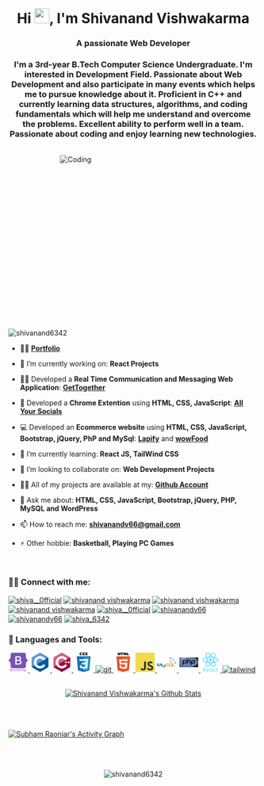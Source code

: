 <h1 align="center">Hi <img src="https://raw.githubusercontent.com/MartinHeinz/MartinHeinz/master/wave.gif" width="30px" height="30px">, I'm Shivanand Vishwakarma</h1>
<h3 align="center">A passionate Web Developer</h3>
<h3 align="center">I'm a 3rd-year B.Tech Computer Science Undergraduate. I'm interested in Development Field. Passionate about Web Development and also participate in many events which helps me to pursue knowledge about it. Proficient in C++ and currently learning data structures, algorithms, and coding fundamentals which will help me understand and overcome the problems. Excellent ability to perform well in a team. Passionate about coding and enjoy learning new technologies.</h3><br>

<img align="right" alt="Coding" width="400" height="350" src="https://camo.githubusercontent.com/5ddf73ad3a205111cf8c686f687fc216c2946a75005718c8da5b837ad9de78c9/68747470733a2f2f7468756d62732e6766796361742e636f6d2f4576696c4e657874446576696c666973682d736d616c6c2e676966">

<p align="left"> <img src="https://komarev.com/ghpvc/?username=shivanand6342&label=Profile%20views&color=0e75b6&style=flat" alt="shivanand6342" /> </p>

- 👨‍🎓 **[Portfolio](https://shivanand6342.github.io/Portfolio/)**

- 🔭 I’m currently working on: **React Projects**

- 🐱‍👤 Developed a **Real Time Communication and Messaging Web Application**: **[GetTogether](https://shivanand6342.github.io/GetTogether---RTC-RTM-Web-App/lobby.html)**

- 🦾 Developed a **Chrome Extention** using **HTML, CSS, JavaScript**: **[All Your Socials](https://github.com/Shivanand6342/All-Your-Socials---Chrome-Extention)**

- 💻 Developed an **Ecommerce website** using **HTML, CSS, JavaScript, Bootstrap, jQuery, PhP and MySql**: **[Lapify](https://lapify.000webhostapp.com/)** and **[wowFood](https://wowfood6342.000webhostapp.com/)**

- 🌱 I’m currently learning: **React JS, TailWind CSS**

- 👯 I’m looking to collaborate on: **Web Development Projects**

- 👨‍💻 All of my projects are available at my: **[Github Account](https://github.com/Shivanand6342)**

- 💬 Ask me about: **HTML, CSS, JavaScript, Bootstrap, jQuery, PHP, MySQL and WordPress**

- 📫 How to reach me: **shivanandv66@gmail.com**

- ⚡ Other hobbie: **Basketball, Playing PC Games**

<br>
<h3 align="left"> 👨‍🎓 Connect with me:</h3>
<p align="left">
<a href="https://twitter.com/shiva_0fficial" target="blank"><img align="center" src="https://raw.githubusercontent.com/rahuldkjain/github-profile-readme-generator/master/src/images/icons/Social/twitter.svg" alt="shiva__0fficial" height="30" width="40" /></a>
<a href="https://linkedin.com/in/shivanand vishwakarma" target="blank"><img align="center" src="https://raw.githubusercontent.com/rahuldkjain/github-profile-readme-generator/master/src/images/icons/Social/linked-in-alt.svg" alt="shivanand vishwakarma" height="30" width="40" /></a>
<a href="https://stackoverflow.com/users/18367140/shivanand-vishwakarma" target="blank"><img align="center" src="https://raw.githubusercontent.com/rahuldkjain/github-profile-readme-generator/master/src/images/icons/Social/stack-overflow.svg" alt="shivanand vishwakarma" height="30" width="40" /></a>
<a href="https://www.facebook.com/profile.php?id=100006139695813" target="blank"><img align="center" src="https://raw.githubusercontent.com/rahuldkjain/github-profile-readme-generator/master/src/images/icons/Social/facebook.svg" alt="shivanand vishwakarma" height="30" width="40" /></a>
<a href="https://instagram.com/shiva__0fficial" target="blank"><img align="center" src="https://raw.githubusercontent.com/rahuldkjain/github-profile-readme-generator/master/src/images/icons/Social/instagram.svg" alt="shiva__0fficial" height="30" width="40" /></a>
<a href="https://www.hackerrank.com/shivanandv66" target="blank"><img align="center" src="https://raw.githubusercontent.com/rahuldkjain/github-profile-readme-generator/master/src/images/icons/Social/hackerrank.svg" alt="shivanandv66" height="30" width="40" /></a>
<a href="https://www.leetcode.com/shivanandv66" target="blank"><img align="center" src="https://raw.githubusercontent.com/rahuldkjain/github-profile-readme-generator/master/src/images/icons/Social/leet-code.svg" alt="shivanandv66" height="30" width="40" /></a>
<a href="https://www.codechef.com/users/shivanand_6342" target="blank"><img align="center" src="https://cdn.jsdelivr.net/npm/simple-icons@3.1.0/icons/codechef.svg" alt="shiva_6342" height="30" width="40" /></a>
</p>

<h3 align="left"> 🚀 Languages and Tools:</h3>
<p align="left"> <a href="https://getbootstrap.com" target="_blank" rel="noreferrer"> <img src="https://raw.githubusercontent.com/devicons/devicon/master/icons/bootstrap/bootstrap-plain-wordmark.svg" alt="bootstrap" width="40" height="40"/> </a> <a href="https://www.cprogramming.com/" target="_blank" rel="noreferrer"> <img src="https://raw.githubusercontent.com/devicons/devicon/master/icons/c/c-original.svg" alt="c" width="40" height="40"/> </a> <a href="https://www.w3schools.com/cpp/" target="_blank" rel="noreferrer"> <img src="https://raw.githubusercontent.com/devicons/devicon/master/icons/cplusplus/cplusplus-original.svg" alt="cplusplus" width="40" height="40"/> </a> <a href="https://www.w3schools.com/css/" target="_blank" rel="noreferrer"> <img src="https://raw.githubusercontent.com/devicons/devicon/master/icons/css3/css3-original-wordmark.svg" alt="css3" width="40" height="40"/> </a> <a href="https://git-scm.com/" target="_blank" rel="noreferrer"> <img src="https://www.vectorlogo.zone/logos/git-scm/git-scm-icon.svg" alt="git" width="40" height="40"/> </a> <a href="https://www.w3.org/html/" target="_blank" rel="noreferrer"> <img src="https://raw.githubusercontent.com/devicons/devicon/master/icons/html5/html5-original-wordmark.svg" alt="html5" width="40" height="40"/> </a> <a href="https://developer.mozilla.org/en-US/docs/Web/JavaScript" target="_blank" rel="noreferrer"> <img src="https://raw.githubusercontent.com/devicons/devicon/master/icons/javascript/javascript-original.svg" alt="javascript" width="40" height="40"/> </a> <a href="https://www.mysql.com/" target="_blank" rel="noreferrer"> <img src="https://raw.githubusercontent.com/devicons/devicon/master/icons/mysql/mysql-original-wordmark.svg" alt="mysql" width="40" height="40"/> </a> <a href="https://www.php.net" target="_blank" rel="noreferrer"> <img src="https://raw.githubusercontent.com/devicons/devicon/master/icons/php/php-original.svg" alt="php" width="40" height="40"/> </a> <a href="https://reactjs.org/" target="_blank" rel="noreferrer"> <img src="https://raw.githubusercontent.com/devicons/devicon/master/icons/react/react-original-wordmark.svg" alt="react" width="40" height="40"/> </a> <a href="https://tailwindcss.com/" target="_blank" rel="noreferrer"> <img src="https://www.vectorlogo.zone/logos/tailwindcss/tailwindcss-icon.svg" alt="tailwind" width="40" height="40"/> </a> </p>

<br/>
<div align="center">
    <a href="https://github.com/Shivanand6342/github-readme-stats"><img alt="Shivanand Vishwakarma's Github Stats" src="https://github-readme-stats.vercel.app/api?username=Shivanand6342&show_icons=true&count_private=true&theme=react&hide_border=true&bg_color=0D1117" /></a>
 </div>
  <br/>

<br/>
<br/>

<a href="https://github.com/Shivanand6342/github-readme-activity-graph"><img alt="Subham Raoniar's Activity Graph" src="https://activity-graph.herokuapp.com/graph?username=Shivanand6342&bg_color=0D1117&color=5BCDEC&line=5BCDEC&point=FFFFFF&hide_border=true" /></a>

<br/>
<br/>
<p align="center"><img align="center" src="https://github-readme-streak-stats.herokuapp.com/?user=shivanand6342&" alt="shivanand6342" /></p>
